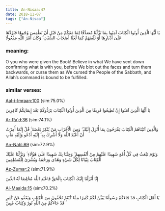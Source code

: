 ```yaml
---
title: An-Nisaa:47
date: 2018-11-07
tags: ["An-Nisaa"]
---
```

يَا أَيُّهَا الَّذِينَ أُوتُوا الْكِتَابَ آمِنُوا بِمَا نَزَّلْنَا مُصَدِّقًا لِمَا مَعَكُمْ مِنْ قَبْلِ أَنْ نَطْمِسَ وُجُوهًا فَنَرُدَّهَا عَلَىٰ أَدْبَارِهَا أَوْ نَلْعَنَهُمْ كَمَا لَعَنَّا أَصْحَابَ السَّبْتِ ۚ وَكَانَ أَمْرُ اللَّهِ مَفْعُولًا
### meaning: 
O you who were given the Book! Believe in what We have sent down confirming what is with you, before We blot out the faces and turn them backwards, or curse them as We cursed the People of the Sabbath, and Allah’s command is bound to be fulfilled.
### similar verses: 

[Aal-i-Imraan:100](/3/100) (sim:75.0%)

يَا أَيُّهَا الَّذِينَ آمَنُوا إِنْ تُطِيعُوا فَرِيقًا مِنَ الَّذِينَ أُوتُوا الْكِتَابَ يَرُدُّوكُمْ بَعْدَ إِيمَانِكُمْ كَافِرِينَ

[Ar-Ra'd:36](/13/36) (sim:74.1%)

وَالَّذِينَ آتَيْنَاهُمُ الْكِتَابَ يَفْرَحُونَ بِمَا أُنْزِلَ إِلَيْكَ ۖ وَمِنَ الْأَحْزَابِ مَنْ يُنْكِرُ بَعْضَهُ ۚ قُلْ إِنَّمَا أُمِرْتُ أَنْ أَعْبُدَ اللَّهَ وَلَا أُشْرِكَ بِهِ ۚ إِلَيْهِ أَدْعُو وَإِلَيْهِ مَآبِ

[An-Nahl:89](/16/89) (sim:72.9%)

وَيَوْمَ نَبْعَثُ فِي كُلِّ أُمَّةٍ شَهِيدًا عَلَيْهِمْ مِنْ أَنْفُسِهِمْ ۖ وَجِئْنَا بِكَ شَهِيدًا عَلَىٰ هَٰؤُلَاءِ ۚ وَنَزَّلْنَا عَلَيْكَ الْكِتَابَ تِبْيَانًا لِكُلِّ شَيْءٍ وَهُدًى وَرَحْمَةً وَبُشْرَىٰ لِلْمُسْلِمِينَ

[Az-Zumar:2](/39/2) (sim:71.9%)

إِنَّا أَنْزَلْنَا إِلَيْكَ الْكِتَابَ بِالْحَقِّ فَاعْبُدِ اللَّهَ مُخْلِصًا لَهُ الدِّينَ

[Al-Maaida:15](/5/15) (sim:70.2%)

يَا أَهْلَ الْكِتَابِ قَدْ جَاءَكُمْ رَسُولُنَا يُبَيِّنُ لَكُمْ كَثِيرًا مِمَّا كُنْتُمْ تُخْفُونَ مِنَ الْكِتَابِ وَيَعْفُو عَنْ كَثِيرٍ ۚ قَدْ جَاءَكُمْ مِنَ اللَّهِ نُورٌ وَكِتَابٌ مُبِينٌ
